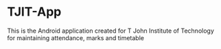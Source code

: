 # TJIT-App
This is the Android application created for T John Institute of Technology for maintaining attendance, marks and timetable
